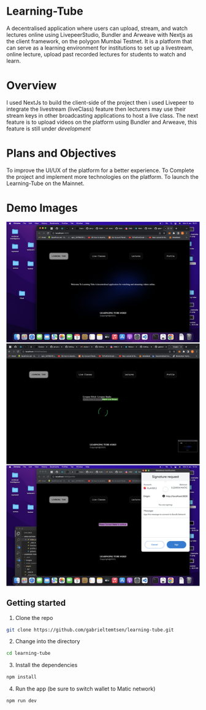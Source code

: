 # Learning-Tube
A decentralised application where users can upload, stream, and watch lectures online using LivepeerStudio, Bundler and Arweave with Nextjs as the client framework, on the polygon Mumbai Testnet. It is a platform that can serve as a learning environment for institutions to set up a livestream, online lecture, upload past recorded lectures for students to watch and learn.

# Overview
I used NextJs to build the client-side of the project then i used Livepeer to integrate the livestream (liveClass) feature then lecturers may use their stream keys in other broadcasting applications to host a live class. The next feature is to upload videos on the platform using Bundler and Arweave, this feature is still under *development* 

# Plans and Objectives
To improve the UI/UX of the platform for a better experience.
To Complete the project and implement more technologies on the platform.
To launch the Learning-Tube on the Mainnet.

# Demo Images
![Image](https://github.com/gabrieltemtsen/learning-tube/blob/main/images/demo1.png)
![Image](https://github.com/gabrieltemtsen/learning-tube/blob/main/images/Demo2.png)
![Image](https://github.com/gabrieltemtsen/learning-tube/blob/main/images/Demo3.png)



## Getting started

1. Clone the repo

```sh
git clone https://github.com/gabrieltemtsen/learning-tube.git
```

2. Change into the directory

```sh
cd learning-tube
```

3. Install the dependencies

```sh
npm install
```

4. Run the app (be sure to switch wallet to Matic network)

```sh
npm run dev

